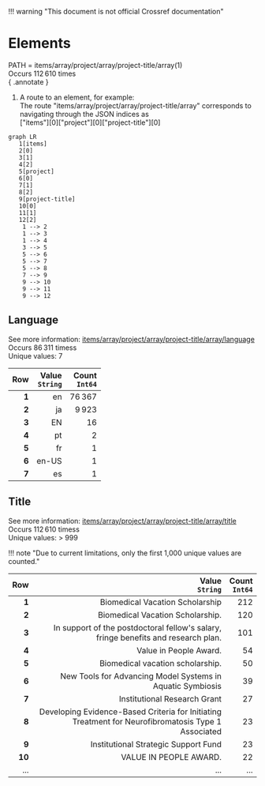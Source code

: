 !!! warning "This document is not official Crossref documentation"
# Elements
PATH = items/array/project/array/project-title/array(1)  
Occurs 112 610 times  
{ .annotate }

1. A route to an element, for example:  
   The route "items/array/project/array/project-title/array" corresponds to navigating through the JSON indices as  
   ["items"][0]["project"][0]["project-title"][0]  

```mermaid
graph LR
   1[items]
   2[0]
   3[1]
   4[2]
   5[project]
   6[0]
   7[1]
   8[2]
   9[project-title]
   10[0]
   11[1]
   12[2]
    1 --> 2
    1 --> 3
    1 --> 4
    3 --> 5
    5 --> 6
    5 --> 7
    5 --> 8
    7 --> 9
    9 --> 10
    9 --> 11
    9 --> 12
```


## Language
See more information: [items/array/project/array/project-title/array/language](language/index.md)  
Occurs 86 311 timess  
Unique values: 7  

| **Row** | **Value**<br>`String` | **Count**<br>`Int64` |
|--------:|----------------------:|---------------------:|
| **1**   | en                    | 76 367               |
| **2**   | ja                    | 9 923                |
| **3**   | EN                    | 16                   |
| **4**   | pt                    | 2                    |
| **5**   | fr                    | 1                    |
| **6**   | en-US                 | 1                    |
| **7**   | es                    | 1                    |

## Title
See more information: [items/array/project/array/project-title/array/title](title/index.md)  
Occurs 112 610 timess  
Unique values: > 999  

!!! note "Due to current limitations, only the first 1,000 unique values are counted."

| **Row** | **Value**<br>`String`                                                                                | **Count**<br>`Int64` |
|--------:|-----------------------------------------------------------------------------------------------------:|---------------------:|
| **1**   | Biomedical Vacation Scholarship                                                                      | 212                  |
| **2**   | Biomedical Vacation Scholarship.                                                                     | 120                  |
| **3**   | In support of the postdoctoral fellow's salary, fringe benefits and research plan.                   | 101                  |
| **4**   | Value in People Award.                                                                               | 54                   |
| **5**   | Biomedical vacation scholarship.                                                                     | 50                   |
| **6**   | New Tools for Advancing Model Systems in Aquatic Symbiosis                                           | 39                   |
| **7**   | Institutional Research Grant                                                                         | 27                   |
| **8**   | Developing Evidence-Based Criteria for Initiating Treatment for Neurofibromatosis Type 1 Associated  | 23                   |
| **9**   | Institutional Strategic Support Fund                                                                 | 23                   |
| **10**  | VALUE IN PEOPLE AWARD.                                                                               | 22                   |
| ... | ... | ... |

